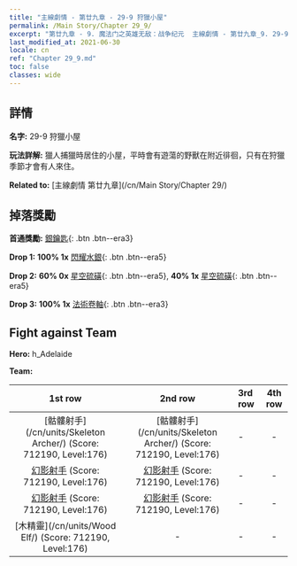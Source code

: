 ```yaml
---
title: "主線劇情 - 第廿九章 - 29-9 狩獵小屋"
permalink: /Main Story/Chapter 29_9/
excerpt: "第廿九章 - 9. 魔法门之英雄无敌：战争纪元  主線劇情 - 第廿九章_9. 29-9 狩獵小屋"
last_modified_at: 2021-06-30
locale: cn
ref: "Chapter 29_9.md"
toc: false
classes: wide
---
```


## 詳情

 **名字:** 29-9 狩獵小屋

 **玩法詳解:** 獵人捕獵時居住的小屋，平時會有遊蕩的野獸在附近徘徊，只有在狩獵季節才會有人來住。

 **Related to:** [主線劇情 第廿九章](/cn/Main Story/Chapter 29/)

## 掉落獎勵

 **首通獎勵:** [銀鑰匙](/cn/Items/con_693/){: .btn .btn--era3}

 **Drop 1:** **100% 1x** [閃耀水銀](/cn/Items/mat_98/){: .btn .btn--era5}

 **Drop 2:** **60% 0x** [星空硫磺](/cn/Items/mat_92/){: .btn .btn--era5}, **40% 1x** [星空硫磺](/cn/Items/mat_92/){: .btn .btn--era5}

 **Drop 3:** **100% 1x** [法術卷軸](/cn/Items/con_694/){: .btn .btn--era3}


## Fight against Team
 **Hero:** h_Adelaide

 **Team:**


  | 1st row | 2nd row | 3rd row | 4th row |
  |:----:|:----:|:----|:----:|
  | [骷髏射手](/cn/units/Skeleton Archer/) (Score: 712190, Level:176)  | [骷髏射手](/cn/units/Skeleton Archer/) (Score: 712190, Level:176)  | - | - |
  | [幻影射手](/cn/units/Sharpshooter/) (Score: 712190, Level:176)  | [幻影射手](/cn/units/Sharpshooter/) (Score: 712190, Level:176)  | - | - |
  | [幻影射手](/cn/units/Sharpshooter/) (Score: 712190, Level:176)  | [幻影射手](/cn/units/Sharpshooter/) (Score: 712190, Level:176)  | - | - |
  | [木精靈](/cn/units/Wood Elf/) (Score: 712190, Level:176)  | - | - | - |


